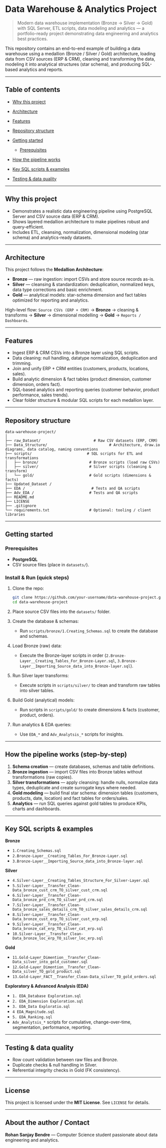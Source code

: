 # Data Warehouse & Analytics Project

> Modern data warehouse implementation (Bronze → Silver → Gold) with SQL Server, ETL scripts, data modeling and analytics — a portfolio-ready project demonstrating data engineering and analytics best practices.

This repository contains an end-to-end example of building a data warehouse using a medallion (Bronze / Silver / Gold) architecture, loading data from CSV sources (ERP & CRM), cleaning and transforming the data, modeling it into analytical structures (star schema), and producing SQL-based analytics and reports.

---

## Table of contents

* [Why this project](#why-this-project)
* [Architecture](#architecture)
* [Features](#features)
* [Repository structure](#repository-structure)
* [Getting started](#getting-started)

  * [Prerequisites](#prerequisites)
* [How the pipeline works](#how-the-pipeline-works (step-by-step))
* [Key SQL scripts & examples](#key-sql-scripts--examples)
* [Testing & data quality](#testing--data-quality)

---

## Why this project

* Demonstrates a realistic data engineering pipeline using PostgreSQL Server and CSV source data (ERP & CRM).
* Shows layered medallion architecture to make pipelines robust and query-efficient.
* Includes ETL, cleansing, normalization, dimensional modeling (star schema) and analytics-ready datasets.

---

## Architecture

This project follows the **Medallion Architecture**:

* **Bronze** — raw ingestion: import CSVs and store source records as-is.
* **Silver** — cleansing & standardization: deduplication, normalized keys, data type corrections and basic enrichment.
* **Gold** — analytical models: star-schema dimension and fact tables optimized for reporting and analytics.

High-level flow:
`Source CSVs (ERP + CRM)` → **Bronze** → cleaning & transforms → **Silver** → dimensional modelling → **Gold** → `Reports / Dashboards`.

---

## Features

* Ingest ERP & CRM CSVs into a Bronze layer using SQL scripts.
* Data cleaning: null handling, datatype normalization, deduplication and trimming.
* Join and unify ERP + CRM entities (customers, products, locations, sales).
* Build analytic dimension & fact tables (product dimension, customer dimension, orders fact).
* SQL-based analytics and reporting queries (customer behavior, product performance, sales trends).
* Clear folder structure & modular SQL scripts for each medallion layer.

---

## Repository structure

```
data-warehouse-project/
│
├── raw_Dataset/                        # Raw CSV datasets (ERP, CRM)
├── Data_Structure/                            # Architecture, draw.io diagrams, data catalog, naming conventions
├── scripts/                         # SQL scripts for ETL and transformations
│   ├── bronze/                       # Bronze scripts (load raw CSVs)
│   ├── silver/                       # Silver scripts (cleaning & transform)
│   └── gold/                         # Gold scripts (dimensions & facts)
├── Updated_Dataset /
├── EDA /                              # Tests and QA scripts
├── Adv_EDA /                         # Tests and QA scripts
├── README.md
├── LICENSE
├── .gitignore
└── requirements.txt                  # Optional: tooling / client libraries
```

---

## Getting started

### Prerequisites

* **PostgreSQL** 
* CSV source files (place in `datasets/`).


### Install & Run (quick steps)

1. Clone the repo:

   ```bash
   git clone https://github.com/your-username/data-warehouse-project.git
   cd data-warehouse-project
   ```

2. Place source CSV files into the `datasets/` folder.

3. Create the database & schemas:

   * Run `scripts/bronze/1.Creating_Schemas.sql` to create the database and schemas.

4. Load Bronze (raw) data:

   * Execute the Bronze-layer scripts in order (`2.Bronze-Layer__Creating_Tables_For_Bronze-Layer.sql`, `3.Bronze-Layer__Importing_Source_data_into_Bronze-layer.sql`).

5. Run Silver layer transforms:

   * Execute scripts in `scripts/silver/` to clean and transform raw tables into silver tables.

6. Build Gold (analytical) models:

   * Run scripts in `scripts/gold/` to create dimensions & facts (customer, product, orders).

7. Run analytics & EDA queries:

   * Use `EDA_*` and `Adv_Analytsis_*` scripts for insights.

---

## How the pipeline works (step-by-step)

1. **Schema creation** — create databases, schemas and table definitions.
2. **Bronze ingestion** — import CSV files into Bronze tables without transformations (raw copies).
3. **Silver transformations** — apply cleansing: handle nulls, normalize data types, deduplicate and create surrogate keys where needed.
4. **Gold modeling** — build final star schema: dimension tables (customers, products, date, location) and fact tables for orders/sales.
5. **Analytics** — run SQL queries against gold tables to produce KPIs, charts and dashboards.

---

## Key SQL scripts & examples

**Bronze**

* `1.Creating_Schemas.sql`
* `2.Bronze-Layer__Creating_Tables_For_Bronze-Layer.sql`
* `3.Bronze-Layer__Importing_Source_data_into_Bronze-layer.sql`

**Silver**

* `4.Silver-Layer__Creating_Tables_Structure_For_Silver-Layer.sql`
* `5.Silver-Layer__Transfer_Clean-Data_bronze_cust_crm_TO_silver_cust_crm.sql`
* `6.Silver-Layer__Transfer_Clean-Data_bronze_prd_crm_TO_silver_prd_crm.sql`
* `7.Silver-Layer__Transfer_Clean-Data_bronze_sales_details_crm_TO_silver_sales_details_crm.sql`
* `8.Silver-Layer__Transfer_Clean-Data_bronze_cust_erp_TO_silver_cust_erp.sql`
* `9.Silver-Layer__Transfer_Clean-Data_bronze_cat_erp_TO_silver_cat_erp.sql`
* `10.Silver-Layer__Transfer_Clean-Data_bronze_loc_erp_TO_silver_loc_erp.sql`

**Gold**

* `11.Gold-Layer_Dimention__Transfer_Clean-Data_silver_into_gold_customer.sql`
* `12.Gold-Layer_Dimention__Transfer_Clean-Data_silver_TO_gold_product.sql`
* `13.Gold-Layer_FACT__Transfer_Clean-Data_silver_TO_gold_orders.sql`

**Exploratory & Advanced Analysis (EDA)**

* `1. EDA_Database Exploration.sql`
* `2. EDA_Dimension Exploration.sql`
* `3. EDA_Data Exploratio.sql`
* `4 EDA_Magnitude.sql`
* `5. EDA_Ranking.sql`
* `Adv_Analytsis_*` scripts for cumulative, change-over-time, segmentation, performance, reporting.

---

## Testing & data quality

* Row count validation between raw files and Bronze.
* Duplicate checks & null handling in Silver.
* Referential integrity checks in Gold (FK consistency).

---

## License

This project is licensed under the **MIT License**. See `LICENSE` for details.

---

## About the author / Contact

**Rohan Sanjay Bendre** — Computer Science student passionate about data engineering and analytics.

